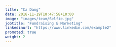 ```yaml
---
title: "Ca Dang"
date: 2018-11-19T10:47:58+10:00
image: "images/team/Selfie.jpg"
jobtitle: "Fundraising & Marketing"
linkedinurl: "https://www.linkedin.com/example2"
promoted: true
weight: 2
---
```

